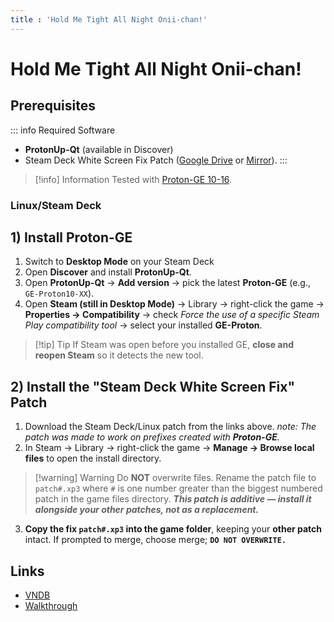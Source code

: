 ```yaml
---
title : 'Hold Me Tight All Night Onii-chan!'
---
```


# Hold Me Tight All Night Onii-chan!

## Prerequisites

::: info Required Software
- **ProtonUp-Qt** (available in Discover) 
- Steam Deck White Screen Fix Patch ([Google Drive](https://drive.google.com/file/d/1fWCuw7ao3ayWnmXR8jfccOpPLtRR7BxS/view?usp=sharing) or [Mirror](https://pixeldrain.com/u/JhvtHrwj)).
:::

> [!info] Information
> Tested with [Proton-GE 10-16](../linux/adding-wine-versions).

### Linux/Steam Deck

## 1) Install Proton-GE
1. Switch to **Desktop Mode** on your Steam Deck
2. Open **Discover** and install **ProtonUp-Qt**.
3. Open **ProtonUp-Qt** → **Add version** → pick the latest **Proton-GE** (e.g., `GE-Proton10-XX`).
4. Open **Steam (still in Desktop Mode)** → Library → right-click the game → **Properties → Compatibility** → check *Force the use of a specific Steam Play compatibility tool* → select your installed **GE-Proton**.
> [!tip] Tip
> If Steam was open before you installed GE, **close and reopen Steam** so it detects the new tool.

## 2) Install the "Steam Deck White Screen Fix" Patch
1. Download the Steam Deck/Linux patch from the links above.
*note: The patch was made to work on prefixes created with **Proton-GE**.*
2. In Steam → Library → right-click the game → **Manage → Browse local files** to open the install directory.
> [!warning] Warning
> Do **NOT** overwrite files. Rename the patch file to `patch#.xp3` where `#` is one number greater than the biggest numbered patch in the game files directory.
>***This patch is _additive_ — install it _alongside your other patches_, _not_ as a replacement.***
3. **Copy the fix `patch#.xp3` into the game folder**, keeping your **other patch** intact. If prompted to merge, choose merge; **`DO NOT OVERWRITE. `**

## Links

* [VNDB](https://vndb.org/v22345)
* [Walkthrough](https://www.nookgaming.com/hold-me-tight-all-night-onii-chan-walkthrough-guide/)